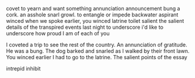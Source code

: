 covet		to yearn and want something
annunciation	announcement
bung		a cork. an asshole
snarl		growl. to entangle or impede
backwater
aspirant
winced		when we spoke earlier, you winced
latrine		toilet
salient		the salient details of the transpired events last night
to underscore	i'd like to underscore how proud I am of each of you


I coveted a trip to see the rest of the country.
An annunciation of gratitude.
He was a bung.
The dog barked and snarled as I walked by their front lawn.
You winced earlier
I had to go to the latrine.
The salient points of the essay

intrepid
inhibit
